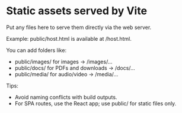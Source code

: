# Static assets served by Vite

Put any files here to serve them directly via the web server.

Example: public/host.html is available at /host.html.

You can add folders like:
- public/images/ for images → /images/...
- public/docs/ for PDFs and downloads → /docs/...
- public/media/ for audio/video → /media/...

Tips:
- Avoid naming conflicts with build outputs.
- For SPA routes, use the React app; use public/ for static files only.
